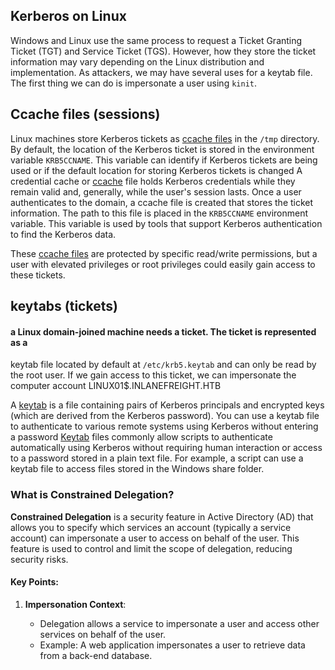 ## Kerberos on Linux

Windows and Linux use the same process to request a Ticket Granting Ticket (TGT) and Service Ticket (TGS). However, how they store the ticket information may vary depending on the Linux distribution and implementation.
As attackers, we may have several uses for a keytab file. The first thing we can do is impersonate a user using `kinit`.

## Ccache files (sessions)
Linux machines store Kerberos tickets as [ccache files](https://web.mit.edu/kerberos/krb5-1.12/doc/basic/ccache_def.html) in the `/tmp` directory. By default, the location of the Kerberos ticket is stored in the environment variable `KRB5CCNAME`. This variable can identify if Kerberos tickets are being used or if the default location for storing Kerberos tickets is changed 
A credential cache or [ccache](https://web.mit.edu/kerberos/krb5-1.12/doc/basic/ccache_def.html) file holds Kerberos credentials while they remain valid and, generally, while the user's session lasts. Once a user authenticates to the domain, a ccache file is created that stores the ticket information. The path to this file is placed in the `KRB5CCNAME` environment variable. This variable is used by tools that support Kerberos authentication to find the Kerberos data.

These [ccache files](https://web.mit.edu/kerberos/krb5-1.12/doc/basic/ccache_def.html) are protected by specific read/write permissions, but a user with elevated privileges or root privileges could easily gain access to these tickets.
## keytabs (tickets)
#### a Linux domain-joined machine needs a ticket. The ticket is represented as a 
keytab file located by default at `/etc/krb5.keytab` and can only be read by the root user. If we gain access to this ticket, we can impersonate the computer account LINUX01$.INLANEFREIGHT.HTB

A [keytab](https://kb.iu.edu/d/aumh) is a file containing pairs of Kerberos principals and encrypted keys (which are derived from the Kerberos password). You can use a keytab file to authenticate to various remote systems using Kerberos without entering a password
[Keytab](https://kb.iu.edu/d/aumh) files commonly allow scripts to authenticate automatically using Kerberos without requiring human interaction or access to a password stored in a plain text file. For example, a script can use a keytab file to access files stored in the Windows share folder.

### What is Constrained Delegation?

**Constrained Delegation** is a security feature in Active Directory (AD) that allows you to specify which services an account (typically a service account) can impersonate a user to access on behalf of the user. This feature is used to control and limit the scope of delegation, reducing security risks.

#### Key Points:

1. **Impersonation Context**:
    
    - Delegation allows a service to impersonate a user and access other services on behalf of the user.
    - Example: A web application impersonates a user to retrieve data from a back-end database.

